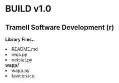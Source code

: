 # BUILD v1.0
## Tramell Software Development (r)
<b>Library Files..</b>
<br />
<li>README.md</li>
<li>reqs.py</li>
<li>netstat.py</li>
<b>wapp/</b>
<li>wapp.py</li>
<li>favicon.ico</li>
